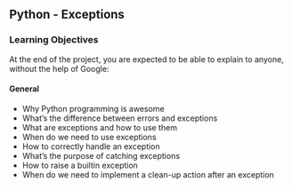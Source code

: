## Python - Exceptions

### Learning Objectives

At the end of the project, you are expected to be able to explain to anyone, without the help of Google:

#### General

 - Why Python programming is awesome
 - What’s the difference between errors and exceptions
 - What are exceptions and how to use them
 - When do we need to use exceptions
 - How to correctly handle an exception
 - What’s the purpose of catching exceptions
 - How to raise a builtin exception
 - When do we need to implement a clean-up action after an exception
